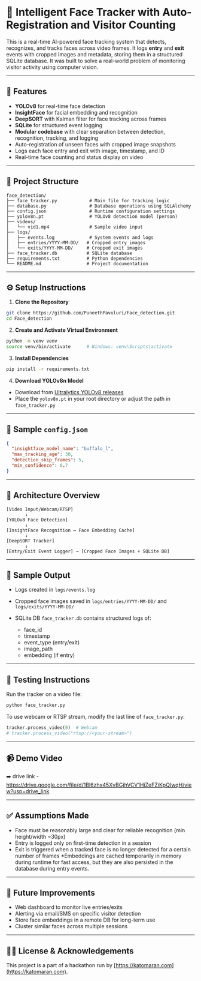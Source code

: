 # 🧠 Intelligent Face Tracker with Auto-Registration and Visitor Counting

This is a real-time AI-powered face tracking system that detects, recognizes, and tracks faces across video frames. It logs **entry** and **exit** events with cropped images and metadata, storing them in a structured SQLite database. It was built to solve a real-world problem of monitoring visitor activity using computer vision.

---

## 🚀 Features

* **YOLOv8** for real-time face detection
* **InsightFace** for facial embedding and recognition
* **DeepSORT** with Kalman filter for face tracking across frames
* **SQLite** for structured event logging
* **Modular codebase** with clear separation between detection, recognition, tracking, and logging
* Auto-registration of unseen faces with cropped image snapshots
* Logs each face entry and exit with image, timestamp, and ID
* Real-time face counting and status display on video

---

## 📁 Project Structure

```
face_detection/
├── face_tracker.py            # Main file for tracking logic
├── database.py                # Database operations using SQLAlchemy
├── config.json                # Runtime configuration settings
├── yolov8n.pt                 # YOLOv8 detection model (person)
├── videos/
│   └── vid1.mp4               # Sample video input
├── logs/
│   ├── events.log             # System events and logs
│   ├── entries/YYYY-MM-DD/   # Cropped entry images
│   └── exits/YYYY-MM-DD/     # Cropped exit images
├── face_tracker.db           # SQLite database
├── requirements.txt          # Python dependencies
└── README.md                 # Project documentation
```

---

## ⚙️ Setup Instructions

1. **Clone the Repository**

```bash
git clone https://github.com/PuneethPavuluri/Face_detection.git
cd Face_detection
```

2. **Create and Activate Virtual Environment**

```bash
python -m venv venv
source venv/bin/activate      # Windows: venv\Scripts\activate
```

3. **Install Dependencies**

```bash
pip install -r requirements.txt
```

4. **Download YOLOv8n Model**

* Download from [Ultralytics YOLOv8 releases](https://github.com/ultralytics/ultralytics/releases)
* Place the `yolov8n.pt` in your root directory or adjust the path in `face_tracker.py`

---

## 🧾 Sample `config.json`

```json
{
  "insightface_model_name": "buffalo_l",
  "max_tracking_age": 30,
  "detection_skip_frames": 5,
  "min_confidence": 0.7
}
```

---

## 🧱 Architecture Overview

```
[Video Input/Webcam/RTSP] 
       ↓
[YOLOv8 Face Detection] 
       ↓
[InsightFace Recognition ↔ Face Embedding Cache] 
       ↓
[DeepSORT Tracker] 
       ↓
[Entry/Exit Event Logger] → [Cropped Face Images + SQLite DB]
```

---

## 📸 Sample Output

* Logs created in `logs/events.log`
* Cropped face images saved in `logs/entries/YYYY-MM-DD/` and `logs/exits/YYYY-MM-DD/`
* SQLite DB `face_tracker.db` contains structured logs of:

  * face\_id
  * timestamp
  * event\_type (entry/exit)
  * image\_path
  * embedding (if entry)

---

## 🧪 Testing Instructions

Run the tracker on a video file:

```bash
python face_tracker.py
```

To use webcam or RTSP stream, modify the last line of `face_tracker.py`:

```python
tracker.process_video(0)  # Webcam
# tracker.process_video("rtsp://<your-stream>")
```

---

## 📹 Demo Video

➡️  drive link - https://drive.google.com/file/d/1Bl6zhx45XvBGjhVCV1HiZeFZiKpQIwqH/view?usp=drive_link

---

## ✅ Assumptions Made

* Face must be reasonably large and clear for reliable recognition (min height/width \~30px)
* Entry is logged only on first-time detection in a session
* Exit is triggered when a tracked face is no longer detected for a certain number of frames
*Embeddings are cached temporarily in memory during runtime for fast access, but they are also persisted in the database during entry events.

---

## 🚀 Future Improvements

* Web dashboard to monitor live entries/exits
* Alerting via email/SMS on specific visitor detection
* Store face embeddings in a remote DB for long-term use
* Cluster similar faces across multiple sessions

---

## 🧑‍⚖️ License & Acknowledgements

This project is a part of a hackathon run by [https://katomaran.com](https://katomaran.com).
